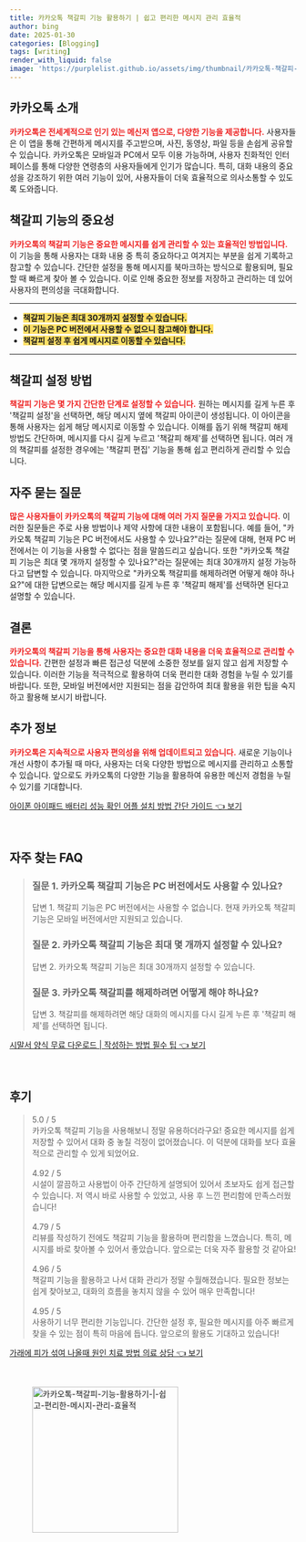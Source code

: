 ```yaml
---
title: 카카오톡 책갈피 기능 활용하기 | 쉽고 편리한 메시지 관리 효율적
author: bing
date: 2025-01-30
categories: [Blogging]
tags: [writing]
render_with_liquid: false
image: 'https://purplelist.github.io/assets/img/thumbnail/카카오톡-책갈피-기능-활용하기-|-쉽고-편리한-메시지-관리-효율적.webp'
---
```



<h2 id='카카오톡_소개'>카카오톡 소개</h2>

<p><b><span style="color: #ee2323;">카카오톡은 전세계적으로 인기 있는 메신저 앱으로, 다양한 기능을 제공합니다.</span></b> 사용자들은 이 앱을 통해 간편하게 메시지를 주고받으며, 사진, 동영상, 파일 등을 손쉽게 공유할 수 있습니다. 카카오톡은 모바일과 PC에서 모두 이용 가능하며, 사용자 친화적인 인터페이스를 통해 다양한 연령층의 사용자들에게 인기가 많습니다. 특히, 대화 내용의 중요성을 강조하기 위한 여러 기능이 있어, 사용자들이 더욱 효율적으로 의사소통할 수 있도록 도와줍니다.</p>

<h2 id='책갈피기능의_중요성'>책갈피 기능의 중요성</h2>

<p><b><span style="color: #ee2323;">카카오톡의 책갈피 기능은 중요한 메시지를 쉽게 관리할 수 있는 효율적인 방법입니다.</span></b> 이 기능을 통해 사용자는 대화 내용 중 특히 중요하다고 여겨지는 부분을 쉽게 기록하고 참고할 수 있습니다. 간단한 설정을 통해 메시지를 북마크하는 방식으로 활용되며, 필요할 때 빠르게 찾아 볼 수 있습니다. 이로 인해 중요한 정보를 저장하고 관리하는 데 있어 사용자의 편의성을 극대화합니다.</p>

<hr />

<ul>
    <li><b><span style="background-color: #ffe066;">책갈피 기능은 최대 30개까지 설정할 수 있습니다.</span></b></li>
    <li><b><span style="background-color: #ffe066;">이 기능은 PC 버전에서 사용할 수 없으니 참고해야 합니다.</span></b></li>
    <li><b><span style="background-color: #ffe066;">책갈피 설정 후 쉽게 메시지로 이동할 수 있습니다.</span></b></li>
</ul>

<hr />

<h2 id='책갈피_설정_방법'>책갈피 설정 방법</h2>

<p><b><span style="color: #ee2323;">책갈피 기능은 몇 가지 간단한 단계로 설정할 수 있습니다.</span></b> 원하는 메시지를 길게 누른 후 '책갈피 설정'을 선택하면, 해당 메시지 옆에 책갈피 아이콘이 생성됩니다. 이 아이콘을 통해 사용자는 쉽게 해당 메시지로 이동할 수 있습니다. 이해를 돕기 위해 책갈피 해제 방법도 간단하며, 메시지를 다시 길게 누르고 '책갈피 해제'를 선택하면 됩니다. 여러 개의 책갈피를 설정한 경우에는 '책갈피 편집' 기능을 통해 쉽고 편리하게 관리할 수 있습니다.</p>

<h2 id='자주_묻는_질문'>자주 묻는 질문</h2>

<p><b><span style="color: #ee2323;">많은 사용자들이 카카오톡의 책갈피 기능에 대해 여러 가지 질문을 가지고 있습니다.</span></b> 이러한 질문들은 주로 사용 방법이나 제약 사항에 대한 내용이 포함됩니다. 예를 들어, "카카오톡 책갈피 기능은 PC 버전에서도 사용할 수 있나요?"라는 질문에 대해, 현재 PC 버전에서는 이 기능을 사용할 수 없다는 점을 말씀드리고 싶습니다. 또한 "카카오톡 책갈피 기능은 최대 몇 개까지 설정할 수 있나요?"라는 질문에는 최대 30개까지 설정 가능하다고 답변할 수 있습니다. 마지막으로 "카카오톡 책갈피를 해제하려면 어떻게 해야 하나요?"에 대한 답변으로는 해당 메시지를 길게 누른 후 '책갈피 해제'를 선택하면 된다고 설명할 수 있습니다.</p>

<h2 id='결론'>결론</h2>

<p><b><span style="color: #ee2323;">카카오톡의 책갈피 기능을 통해 사용자는 중요한 대화 내용을 더욱 효율적으로 관리할 수 있습니다.</span></b> 간편한 설정과 빠른 접근성 덕분에 소중한 정보를 잃지 않고 쉽게 저장할 수 있습니다. 이러한 기능을 적극적으로 활용하여 더욱 편리한 대화 경험을 누릴 수 있기를 바랍니다. 또한, 모바일 버전에서만 지원되는 점을 감안하여 최대 활용을 위한 팁을 숙지하고 활용해 보시기 바랍니다.</p>

<h2 id='추가정보'>추가 정보</h2>

<p><b><span style="color: #ee2323;">카카오톡은 지속적으로 사용자 편의성을 위해 업데이트되고 있습니다.</span></b> 새로운 기능이나 개선 사항이 추가될 때 마다, 사용자는 더욱 다양한 방법으로 메시지를 관리하고 소통할 수 있습니다. 앞으로도 카카오톡의 다양한 기능을 활용하여 유용한 메신저 경험을 누릴 수 있기를 기대합니다.</p>


<p><a class="click-button" title="아이폰 아이패드 배터리 성능 확인 어플 설치 방법 간단 가이드" href="https://purplelist.github.io/posts/%EC%95%84%EC%9D%B4%ED%8F%B0-%EC%95%84%EC%9D%B4%ED%8C%A8%EB%93%9C-%EB%B0%B0%ED%84%B0%EB%A6%AC-%EC%84%B1%EB%8A%A5-%ED%99%95%EC%9D%B8-%EC%96%B4%ED%94%8C-%EC%84%A4%EC%B9%98-%EB%B0%A9%EB%B2%95-%EA%B0%84%EB%8B%A8-%EA%B0%80%EC%9D%B4%EB%93%9C/" rel="dofollow">아이폰 아이패드 배터리 성능 확인 어플 설치 방법 간단 가이드 👈 보기</a></p><br>
<h2 id='자주_찾는_FAQ'>자주 찾는 FAQ</h2>
<div itemscope="" itemtype="https://schema.org/FAQPage"> 
<blockquote> 
<div itemscope="" itemprop="mainEntity" itemtype="https://schema.org/Question"> 
<h3 itemprop="name">질문 1. 카카오톡 책갈피 기능은 PC 버전에서도 사용할 수 있나요?</h3> 
<div itemscope="" itemprop="acceptedAnswer" itemtype="https://schema.org/Answer"> 
<span itemprop="text"> 
<p>답변 1. 책갈피 기능은 PC 버전에서는 사용할 수 없습니다. 현재 카카오톡 책갈피 기능은 모바일 버전에서만 지원되고 있습니다.</p> 
</span> 
</div> 
</div> 
<div itemscope="" itemprop="mainEntity" itemtype="https://schema.org/Question"> 
<h3 itemprop="name">질문 2. 카카오톡 책갈피 기능은 최대 몇 개까지 설정할 수 있나요?</h3> 
<div itemscope="" itemprop="acceptedAnswer" itemtype="https://schema.org/Answer"> 
<span itemprop="text"> 
<p>답변 2. 카카오톡 책갈피 기능은 최대 30개까지 설정할 수 있습니다.</p> 
</span> 
</div> 
</div> 
<div itemscope="" itemprop="mainEntity" itemtype="https://schema.org/Question"> 
<h3 itemprop="name">질문 3. 카카오톡 책갈피를 해제하려면 어떻게 해야 하나요?</h3> 
<div itemscope="" itemprop="acceptedAnswer" itemtype="https://schema.org/Answer"> 
<span itemprop="text"> 
<p>답변 3. 책갈피를 해제하려면 해당 대화의 메시지를 다시 길게 누른 후 '책갈피 해제'를 선택하면 됩니다.</p> 
</span> 
</div> 
</div> 
</blockquote> 
</div>
<p><a class="click-button" title="시말서 양식 무료 다운로드 | 작성하는 방법 필수 팁" href="https://purplelist.github.io/posts/%EC%8B%9C%EB%A7%90%EC%84%9C-%EC%96%91%EC%8B%9D-%EB%AC%B4%EB%A3%8C-%EB%8B%A4%EC%9A%B4%EB%A1%9C%EB%93%9C-%EC%9E%91%EC%84%B1%ED%95%98%EB%8A%94-%EB%B0%A9%EB%B2%95-%ED%95%84%EC%88%98-%ED%8C%81/" rel="dofollow">시말서 양식 무료 다운로드 | 작성하는 방법 필수 팁 👈 보기</a></p><br>
<h2 id='후기'>후기</h2>
<div itemscope itemtype="https://schema.org/Product">
  <blockquote>
  <div itemprop="review" itemscope itemtype="https://schema.org/Review">
      <div itemprop="reviewRating" itemscope itemtype="https://schema.org/Rating"> <span itemprop="ratingValue">5.0</span> / <span itemprop="bestRating">5</span> </div>
      <span itemprop="reviewBody">카카오톡 책갈피 기능을 사용해보니 정말 유용하더라구요! 중요한 메시지를 쉽게 저장할 수 있어서 대화 중 놓칠 걱정이 없어졌습니다. 이 덕분에 대화를 보다 효율적으로 관리할 수 있게 되었어요.</span>
  </div>
  <br>
  <div itemprop="review" itemscope itemtype="https://schema.org/Review">
      <div itemprop="reviewRating" itemscope itemtype="https://schema.org/Rating"> <span itemprop="ratingValue">4.92</span> / <span itemprop="bestRating">5</span> </div>
      <span itemprop="reviewBody">시설이 깔끔하고 사용법이 아주 간단하게 설명되어 있어서 초보자도 쉽게 접근할 수 있습니다. 저 역시 바로 사용할 수 있었고, 사용 후 느낀 편리함에 만족스러웠습니다!</span>
  </div>
  <br>
  <div itemprop="review" itemscope itemtype="https://schema.org/Review">
      <div itemprop="reviewRating" itemscope itemtype="https://schema.org/Rating"> <span itemprop="ratingValue">4.79</span> / <span itemprop="bestRating">5</span> </div>
      <span itemprop="reviewBody">리뷰를 작성하기 전에도 책갈피 기능을 활용하며 편리함을 느꼈습니다. 특히, 메시지를 바로 찾아볼 수 있어서 좋았습니다. 앞으로는 더욱 자주 활용할 것 같아요!</span>
  </div>
  <br>
  <div itemprop="review" itemscope itemtype="https://schema.org/Review">
      <div itemprop="reviewRating" itemscope itemtype="https://schema.org/Rating"> <span itemprop="ratingValue">4.96</span> / <span itemprop="bestRating">5</span> </div>
      <span itemprop="reviewBody">책갈피 기능을 활용하고 나서 대화 관리가 정말 수월해졌습니다. 필요한 정보는 쉽게 찾아보고, 대화의 흐름을 놓치지 않을 수 있어 매우 만족합니다!</span>
  </div>
  <br>
  <div itemprop="review" itemscope itemtype="https://schema.org/Review">
      <div itemprop="reviewRating" itemscope itemtype="https://schema.org/Rating"> <span itemprop="ratingValue">4.95</span> / <span itemprop="bestRating">5</span> </div>
      <span itemprop="reviewBody">사용하기 너무 편리한 기능입니다. 간단한 설정 후, 필요한 메시지를 아주 빠르게 찾을 수 있는 점이 특히 마음에 듭니다. 앞으로의 활용도 기대하고 있습니다!</span>
  </div>
  </blockquote>
</div>
<p><a class="click-button" title="가래에 피가 섞여 나올때 원인 치료 방법 의료 상담" href="https://purplelist.github.io/posts/%EA%B0%80%EB%9E%98%EC%97%90-%ED%94%BC%EA%B0%80-%EC%84%9E%EC%97%AC-%EB%82%98%EC%98%AC%EB%95%8C-%EC%9B%90%EC%9D%B8-%EC%B9%98%EB%A3%8C-%EB%B0%A9%EB%B2%95-%EC%9D%98%EB%A3%8C-%EC%83%81%EB%8B%B4/" rel="dofollow">가래에 피가 섞여 나올때 원인 치료 방법 의료 상담 👈 보기</a></p><br>
<figure class="image"><img src="https://purplelist.github.io/assets/img/thumbnail/카카오톡-책갈피-기능-활용하기-|-쉽고-편리한-메시지-관리-효율적.webp" alt="카카오톡-책갈피-기능-활용하기-|-쉽고-편리한-메시지-관리-효율적" width="256" height="256"></figure>